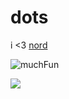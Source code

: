 # dots

i <3 [nord](https://www.nordtheme.com/)

![muchFun](https://i.imgur.com/H7daFKA.png)

![](https://i.imgur.com/FPKB5uZ.png)

